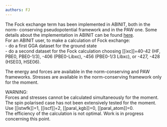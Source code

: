 ```yaml
---
authors: FJ
---
```

The Fock exchange term has been implemented in ABINIT, both in the norm-
conserving pseudopotential framework and in the PAW one. Some details about
the implementation in ABINIT can be found
[here](../documents/hybrids-2017.pdf).  
For an ABINIT user, to make a calculation of Fock exchange:  
\- do a first GGA dataset for the ground state  
\- do a second dataset for the Fock calculation choosing [[ixc]]=40-42 (HF,
PBE0, PBE0-1/3), -406 (PBE0-Libxc), -456 (PBE0-1/3 Libxc), or -427, -428
(HSE03, HSE06).

  
The energy and forces are available in the norm-conserving and PAW frameworks.
Stresses are available in the norm-conserving framework only for the moment.

WARNING:  
Forces and stresses cannot be calculated simultaneously for the moment.  
The spin polarised case has not been extensively tested for the moment.  
Use [[istwfk]]=1, [[iscf]]=2, [[paral_kgb]]=0, [[paral_atom]]=0.  
The efficiency of the calculation is not optimal. Work is in progress
concerning this point.

